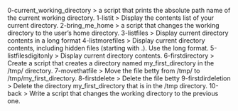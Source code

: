 0-current_working_directory > a script that prints the absolute path name of the current working directory.
1-listit > Display the contents list of your current directory.
2-bring_me_home > a script that changes the working directory to the user’s home directory.
3-listfiles > Display current directory contents in a long format
4-listmorefiles > Display current directory contents, including hidden files (starting with .). Use the long format.
5-listfilesdigitonly > Display current directory contents.
6-firstdirectory > Create a script that creates a directory named my_first_directory in the /tmp/ directory.
7-movethatfile > Move the file betty from /tmp/ to /tmp/my_first_directory.
8-firstdelete > Delete the file betty
9-firstdirdeletion > Delete the directory my_first_directory that is in the /tmp directory.
10-back > Write a script that changes the working directory to the previous one.

